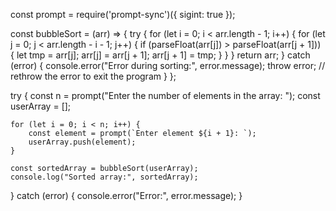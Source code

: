const prompt = require('prompt-sync')({ sigint: true });

const bubbleSort = (arr) => {
    try {
        for (let i = 0; i < arr.length - 1; i++) {
            for (let j = 0; j < arr.length - i - 1; j++) {
                if (parseFloat(arr[j]) > parseFloat(arr[j + 1])) {
                    let tmp = arr[j];
                    arr[j] = arr[j + 1];
                    arr[j + 1] = tmp;
                }
            }
        }
        return arr;
    } catch (error) {
        console.error("Error during sorting:", error.message);
        throw error; // rethrow the error to exit the program
    }
};

try {
    const n = prompt("Enter the number of elements in the array: ");
    const userArray = [];

    for (let i = 0; i < n; i++) {
        const element = prompt(`Enter element ${i + 1}: `);
        userArray.push(element);
    }

    const sortedArray = bubbleSort(userArray);
    console.log("Sorted array:", sortedArray);
} catch (error) {
    console.error("Error:", error.message);
}
